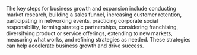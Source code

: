 The key steps for business growth and expansion include conducting market research, building a sales funnel, increasing customer retention, participating in networking events, practicing corporate social responsibility, forming strategic partnerships, considering franchising, diversifying product or service offerings, extending to new markets, measuring what works, and refining strategies as needed. These strategies can help accelerate business growth and drive success.